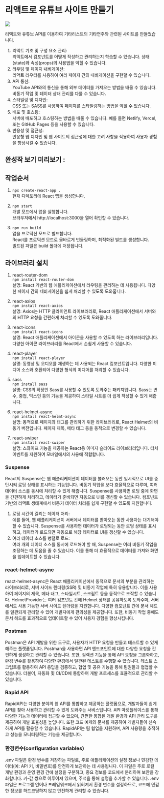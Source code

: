 # 리액트로 유튜브 사이트 만들기
<img src="https://jeong202.github.io/youtube-project2/src/assets/img/coverimg.jpg">

리액트와 유튜브 API를 이용하여 기타리스트의 기타연주와 관련된 사이트를 만들었습니다.      
1. 리액트 기초 및 구성 요소 관리:   
리액트에서 컴포넌트를 어떻게 작성하고 관리하는지 학습할 수 있습니다.
상태(state)와 속성(props)의 사용법을 익힐 수 있습니다.   
2. 라우팅 및 페이지 내비게이션:   
리액트 라우터를 사용하여 여러 페이지 간의 내비게이션을 구현할 수 있습니다.
3. API 통신:   
YouTube API와의 통신을 통해 외부 데이터를 가져오는 방법을 배울 수 있습니다.
비동기 작업 및 데이터 상태 관리를 다룰 수 있습니다.
4. 스타일링 및 디자인:   
CSS 또는 SASS를 사용하여 페이지를 스타일링하는 방법을 익힐 수 있습니다.   
5. 배포 및 호스팅:   
서버에 배포하고 호스팅하는 방법을 배울 수 있습니다. 예를 들면 Netlify, Vercel, 또는 GitHub Pages 등을 사용할 수 있습니다.   
6. 반응성 및 접근성:   
반응형 웹 디자인 및 웹 사이트의 접근성에 대한 고려 사항을 적용하여 사용자 경험을 향상시킬 수 있습니다.   

## 완성작 보기 미리보기 :

## 작업순서
1. `npx create-react-app .`   
현재 디렉토리에 React 앱을 생성합니다.   

2. `npm start`   
개발 모드에서 앱을 실행합니다.   
브라우저에서 http://localhost:3000을 열어 확인할 수 있습니다.   

3. `npm run build`   
앱을 프로덕션 모드로 빌드합니다.   
React를 프로덕션 모드로 올바르게 번들링하며, 최적화된 빌드를 생성합니다.   
빌드된 파일은 build 폴더에 저장됩니다.   

## 라이브러리 설치
1. react-router-dom   
`npm install react-router-dom`   
설명: React 기반의 웹 애플리케이션에서 라우팅을 관리하는 데 사용됩니다. 다양한 페이지 간의 네비게이션을 쉽게 처리할 수 있도록 도와줍니다.   
   
2. react-axios   
`npm install react-axios`   
설명: Axios는 HTTP 클라이언트 라이브러리로, React 애플리케이션에서 서버와의 HTTP 요청을 간편하게 처리할 수 있도록 도와줍니다.   
   
3. react-icons   
`npm install react-icons`   
설명: React 애플리케이션에서 아이콘을 사용할 수 있도록 하는 라이브러리입니다. 다양한 아이콘 라이브러리를 React에서 손쉽게 사용할 수 있습니다.   
   
4. react-player   
`npm install react-player`   
설명: 동영상 및 오디오를 재생하는 데 사용되는 React 컴포넌트입니다. 다양한 미디어 소스와 호환되어 다양한 형식의 미디어를 처리할 수 있습니다.   
   
5. sass   
`npm install sass`   
설명: CSS의 확장인 Sass를 사용할 수 있도록 도와주는 패키지입니다. Sass는 변수, 중첩, 믹스인 등의 기능을 제공하여 스타일 시트를 더 쉽게 작성할 수 있게 해줍니다.   
   
6. react-helmet-async   
`npm install react-helmt-async`   
설명: 동적으로 페이지의 <head> 태그를 관리하기 위한 라이브러리로, React Helmet의 비동기 버전입니다. 페이지 제목, 메타 태그 등을 동적으로 변경할 수 있습니다.   
   
7. react-swiper   
`npm install react-swiper`   
설명: 스와이프 기능을 제공하는 React용 이미지 슬라이드 라이브러리입니다. 터치 이벤트를 지원하여 모바일에서의 사용에 적합합니다.   

### Suspense   
React의 Suspense는 웹 애플리케이션이 데이터를 불러오는 동안 일시적으로 UI를 중단시켜 로딩 상태를 표시하는 기능입니다. 비동기 작업을 보다 효율적으로 다루며, 여러 데이터 소스를 동시에 처리할 수 있게 해줍니다. Suspense를 사용하면 로딩 중에 화면을 간편하게 처리하고, 데이터가 준비되면 자동으로 UI를 갱신할 수 있습니다. 컴포넌트 기반의 리액트 생태계에서 비동기 데이터 처리를 쉽게 구현할 수 있도록 지원합니다.   
1. 로딩 시간이 걸리는 데이터 처리:   
예를 들어, 웹 애플리케이션이 서버에서 데이터를 받아오는 동안 사용자는 대기해야 할 수 있습니다. Suspense를 사용하면 데이터가 로딩되는 동안 로딩 상태를 표시하고, 데이터가 로드되면 자동으로 해당 데이터로 UI를 갱신할 수 있습니다.   
2. 여러 데이터 소스를 병렬로 로드:   
여러 개의 데이터 소스를 동시에 로드해야 할 때, Suspense는 여러 비동기 작업을 조정하는 데 도움을 줄 수 있습니다. 이를 통해 더 효율적으로 데이터를 가져와 화면을 업데이트할 수 있습니다.   
### react-helmet-async  
react-helmet-async은 React 애플리케이션에서 동적으로 문서의 <head> 부분을 관리하는 라이브러리로, 서버 사이드 렌더링(SSR) 및 비동기 작업에 특히 유용합니다. 이를 사용하여 페이지의 제목, 메타 태그, 스타일시트, 스크립트 등을 동적으로 조작할 수 있습니다. HelmetProvider는 여러 컴포넌트 간에 Helmet 상태를 공유하도록 도와주며, 서버에서도 사용 가능한 서버 사이드 렌더링을 지원합니다. 다양한 컴포넌트 간에 문서 헤드를 일관되게 관리할 수 있어 개발자에게 편의성을 제공합니다. 또한, 비동기 작업 중에도 문서 헤드를 효과적으로 업데이트할 수 있어 사용자 경험을 향상시킵니다.   

### Postman
Postman은 API 개발을 위한 도구로, 사용자가 HTTP 요청을 만들고 테스트할 수 있게 해주는 플랫폼입니다. Postman을 사용하면 API 엔드포인트에 대한 다양한 요청을 간편하게 생성하고 관리할 수 있습니다. 또한, 컬렉션 기능을 통해 API 요청을 그룹화하고, 환경 변수를 활용하여 다양한 환경에서 일관된 테스트를 수행할 수 있습니다. 테스트 스크립트를 활용하여 API 응답을 검증하고, 협업 및 공유 기능을 통해 팀원들과 협업할 수 있습니다. 더불어, 자동화 및 CI/CD에 통합하여 개발 프로세스를 효율적으로 관리할 수 있습니다.     
### Rapid API
RapidAPI는 다양한 분야의 웹 API를 통합하고 제공하는 플랫폼으로, 개발자들이 쉽게 API를 찾아 사용하고 관리할 수 있게 도와주는 서비스입니다. API 마켓플레이스를 통해 다양한 기능과 데이터에 접근할 수 있으며, 간편한 통합된 개발 환경과 API 관리 도구를 제공하여 개발 효율성을 높입니다. 또한 코드 예제와 문서를 제공하여 개발자들이 신속하게 API를 활용할 수 있습니다. RapidAPI는 팀 협업을 지원하며, API 사용량을 추적하고 성능을 모니터링하는 기능을 제공합니다.   
### 환경변수(configuration variables)
.env 파일은 환경 변수를 저장하는 파일로, 주로 애플리케이션의 설정 정보나 민감한 데이터(예: API 키, 비밀번호)를 안전하게 보관하는 데 사용됩니다. 이 파일은 주로 로컬 개발 환경과 운영 환경 간에 설정을 구분하고, 중요 정보를 코드에서 분리하여 보안을 강화합니다. 키-값 쌍으로 이루어져 있으며, 주석을 통해 설명을 추가할 수 있습니다. .env 파일은 프로그램 언어나 프레임워크에서 읽혀져서 환경 변수를 설정하므로, 코드에 민감한 정보를 하드코딩하지 않고 안전하게 관리할 수 있습니다.   

